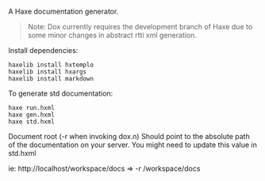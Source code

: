 A Haxe documentation generator.

> Note: Dox currently requires the development branch of Haxe due to some
minor changes in abstract rtti xml generation.

Install dependencies:

	haxelib install hxtemplo
	haxelib install hxargs
	haxelib install markdown

To generate std documentation:

	haxe run.hxml
	haxe gen.hxml
	haxe std.hxml

Document root (-r when invoking dox.n) Should point to the absolute path of
the documentation on your server. You might need to update this value in
std.hxml

ie: http://localhost/workspace/docs => -r /workspace/docs
